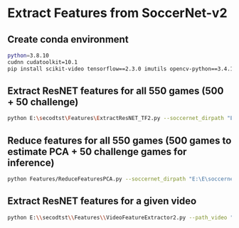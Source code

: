 # Extract Features from SoccerNet-v2

## Create conda environment

``` bash
python=3.8.10
cudnn cudatoolkit=10.1
pip install scikit-video tensorflow==2.3.0 imutils opencv-python==3.4.11.41 SoccerNet moviepy scikit-learn
```

## Extract ResNET features for all 550 games (500 + 50 challenge)

```bash
python E:\secodtst\Features\ExtractResNET_TF2.py --soccernet_dirpath "E:\E\soccernet\dataset" --back_end=TF2 --features=ResNET --video LQ --transform crop --verbose --split all
```

## Reduce features for all 550 games (500 games to estimate PCA + 50 challenge games for inference)

```bash
python Features/ReduceFeaturesPCA.py --soccernet_dirpath "E:\E\soccernet\dataset"
```

## Extract ResNET features for a given video

```bash
python E:\\secodtst\\Features\\VideoFeatureExtractor2.py --path_video "E:\dataset\england_epl\2014-2015\2015-02-21 - 18-00 Crystal Palace 1 - 2 Arsenal\1_224p.mkv" --path_features "E:\secodtst\result" --start 0 --duration 5600 --overwrite --PCA E:\secodtst\Features\pca_512_TF2.pkl --PCA_scaler E:\secodtst\Features\average_512_TF2.pkl
```

